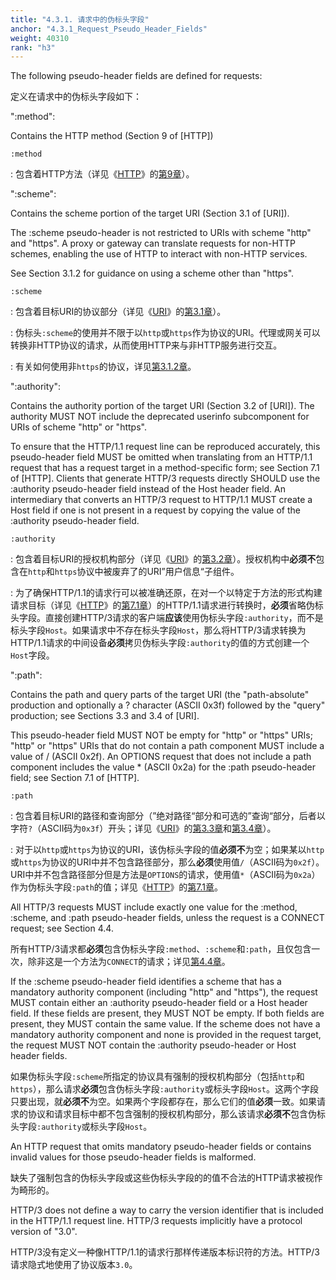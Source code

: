```yaml
---
title: "4.3.1. 请求中的伪标头字段"
anchor: "4.3.1_Request_Pseudo_Header_Fields"
weight: 40310
rank: "h3"
---
```


The following pseudo-header fields are defined for requests:

定义在请求中的伪标头字段如下：

":method":

Contains the HTTP method (Section 9 of [HTTP])

`:method`

: 包含着HTTP方法（详见《[HTTP]()》的[第9章]()）。

":scheme":

Contains the scheme portion of the target URI (Section 3.1 of [URI]).

The :scheme pseudo-header is not restricted to URIs with scheme "http" and "https". A proxy or gateway can translate requests for non-HTTP schemes, enabling the use of HTTP to interact with non-HTTP services.

See Section 3.1.2 for guidance on using a scheme other than "https".

`:scheme`

: 包含着目标URI的协议部分（详见《[URI]()》的[第3.1章]()）。

: 伪标头`:scheme`的使用并不限于以`http`或`https`作为协议的URI。代理或网关可以转换非HTTP协议的请求，从而使用HTTP来与非HTTP服务进行交互。

: 有关如何使用非`https`的协议，详见[第3.1.2章]()。

":authority":

Contains the authority portion of the target URI (Section 3.2 of [URI]). The authority MUST NOT include the deprecated userinfo subcomponent for URIs of scheme "http" or "https".

To ensure that the HTTP/1.1 request line can be reproduced accurately, this pseudo-header field MUST be omitted when translating from an HTTP/1.1 request that has a request target in a method-specific form; see Section 7.1 of [HTTP]. Clients that generate HTTP/3 requests directly SHOULD use the :authority pseudo-header field instead of the Host header field. An intermediary that converts an HTTP/3 request to HTTP/1.1 MUST create a Host field if one is not present in a request by copying the value of the :authority pseudo-header field.

`:authority`

: 包含着目标URI的授权机构部分（详见《[URI]()》的[第3.2章]()）。授权机构中**必须不**包含在`http`和`https`协议中被废弃了的URI”用户信息“子组件。

: 为了确保HTTP/1.1的请求行可以被准确还原，在对一个以特定于方法的形式构建请求目标（详见《[HTTP]()》的[第7.1章]()）的HTTP/1.1请求进行转换时，**必须**省略伪标头字段。直接创建HTTP/3请求的客户端**应该**使用伪标头字段`:authority`，而不是标头字段`Host`。如果请求中不存在标头字段`Host`，那么将HTTP/3请求转换为HTTP/1.1请求的中间设备**必须**拷贝伪标头字段`:authority`的值的方式创建一个`Host`字段。

":path":

Contains the path and query parts of the target URI (the "path-absolute" production and optionally a ? character (ASCII 0x3f) followed by the "query" production; see Sections 3.3 and 3.4 of [URI].

This pseudo-header field MUST NOT be empty for "http" or "https" URIs; "http" or "https" URIs that do not contain a path component MUST include a value of / (ASCII 0x2f). An OPTIONS request that does not include a path component includes the value * (ASCII 0x2a) for the :path pseudo-header field; see Section 7.1 of [HTTP].

`:path`

: 包含着目标URI的路径和查询部分（”绝对路径“部分和可选的”查询“部分，后者以字符`?`（ASCII码为`0x3f`）开头；详见《[URI]()》的[第3.3章]()和[第3.4章]()）。

: 对于以`http`或`https`为协议的URI，该伪标头字段的值**必须不**为空；如果某以`http`或`https`为协议的URI中并不包含路径部分，那么**必须**使用值`/`（ASCII码为`0x2f`）。URI中并不包含路径部分但是方法是`OPTIONS`的请求，使用值`*`（ASCII码为`0x2a`）作为伪标头字段`:path`的值；详见《[HTTP]()》的[第7.1章]()。

All HTTP/3 requests MUST include exactly one value for the :method, :scheme, and :path pseudo-header fields, unless the request is a CONNECT request; see Section 4.4.

所有HTTP/3请求都**必须**包含伪标头字段`:method`、`:scheme`和`:path`，且仅包含一次，除非这是一个方法为`CONNECT`的请求；详见[第4.4章]()。

If the :scheme pseudo-header field identifies a scheme that has a mandatory authority component (including "http" and "https"), the request MUST contain either an :authority pseudo-header field or a Host header field. If these fields are present, they MUST NOT be empty. If both fields are present, they MUST contain the same value. If the scheme does not have a mandatory authority component and none is provided in the request target, the request MUST NOT contain the :authority pseudo-header or Host header fields.

如果伪标头字段`:scheme`所指定的协议具有强制的授权机构部分（包括`http`和`https`），那么请求**必须**包含伪标头字段`:authority`或标头字段`Host`。这两个字段只要出现，就**必须不**为空。如果两个字段都存在，那么它们的值**必须**一致。如果请求的协议和请求目标中都不包含强制的授权机构部分，那么该请求**必须不**包含伪标头字段`:authority`或标头字段`Host`。

An HTTP request that omits mandatory pseudo-header fields or contains invalid values for those pseudo-header fields is malformed.

缺失了强制包含的伪标头字段或这些伪标头字段的的值不合法的HTTP请求被视作为畸形的。

HTTP/3 does not define a way to carry the version identifier that is included in the HTTP/1.1 request line. HTTP/3 requests implicitly have a protocol version of "3.0".

HTTP/3没有定义一种像HTTP/1.1的请求行那样传递版本标识符的方法。HTTP/3请求隐式地使用了协议版本`3.0`。
